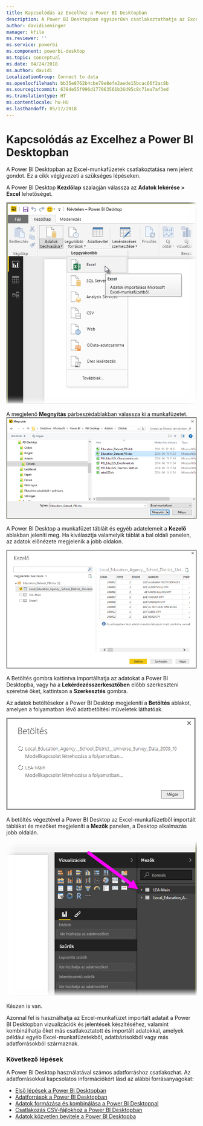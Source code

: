 ```yaml
---
title: Kapcsolódás az Excelhez a Power BI Desktopban
description: A Power BI Desktopban egyszerűen csatlakoztathatja az Excel-munkafüzeteket, és használhatja azok adatait.
author: davidiseminger
manager: kfile
ms.reviewer: ''
ms.service: powerbi
ms.component: powerbi-desktop
ms.topic: conceptual
ms.date: 04/24/2018
ms.author: davidi
LocalizationGroup: Connect to data
ms.openlocfilehash: bb35e8762b4cbe79e8efe2aede15bcac66f2ac8b
ms.sourcegitcommit: 638de55f996d177063561b36d95c8c71ea7af3ed
ms.translationtype: HT
ms.contentlocale: hu-HU
ms.lasthandoff: 05/17/2018
---
```

# <a name="connect-to-excel-in-power-bi-desktop"></a>Kapcsolódás az Excelhez a Power BI Desktopban
A Power BI Desktopban az Excel-munkafüzetek csatlakoztatása nem jelent gondot. Ez a cikk végigvezeti a szükséges lépéseken.

A Power BI Desktop **Kezdőlap** szalagján válassza az **Adatok lekérése > Excel** lehetőséget.

![](media/desktop-connect-excel/connect_to_excel_1.png)

A megjelenő **Megnyitás** párbeszédablakban válassza ki a munkafüzetet.
![](media/desktop-connect-excel/connect_to_excel_2.png)

A Power BI Desktop a munkafüzet tábláit és egyéb adatelemeit a **Kezelő** ablakban jeleníti meg. Ha kiválasztja valamelyik táblát a bal oldali panelen, az adatok előnézete megjelenik a jobb oldalon.

![](media/desktop-connect-excel/connect_to_excel_3.png)

A Betöltés gombra kattintva importálhatja az adatokat a Power BI Desktopba, vagy ha a **Lekérdezésszerkesztőben** előbb szerkeszteni szeretné őket, kattintson a **Szerkesztés** gombra.

Az adatok betöltésekor a Power BI Desktop megjeleníti a **Betöltés** ablakot, amelyen a folyamatban lévő adatbetöltési műveletek láthatóak.  

![](media/desktop-connect-excel/connect_to_excel_4.png)

A betöltés végeztével a Power BI Desktop az Excel-munkafüzetből importált táblákat és mezőket megjeleníti a **Mezők** panelen, a Desktop alkalmazás jobb oldalán.

![](media/desktop-connect-excel/connect_to_excel_5.png)

Készen is van.

Azonnal fel is használhatja az Excel-munkafüzet importált adatait a Power BI Desktopban vizualizációk és jelentések készítéséhez, valamint kombinálhatja őket más csatlakoztatott és importált adatokkal, amelyek például egyéb Excel-munkafüzetekből, adatbázisokból vagy más adatforrásokból származnak.

### <a name="next-steps"></a>Következő lépések
A Power BI Desktop használatával számos adatforráshoz csatlakozhat. Az adatforrásokkal kapcsolatos információkért lásd az alábbi forrásanyagokat:

* [Első lépések a Power BI Desktopban](desktop-getting-started.md)
* [Adatforrások a Power BI Desktopban](desktop-data-sources.md)
* [Adatok formázása és kombinálása a Power BI Desktoppal](desktop-shape-and-combine-data.md)
* [Csatlakozás CSV-fájlokhoz a Power BI Desktopban](desktop-connect-csv.md)   
* [Adatok közvetlen bevitele a Power BI Desktopba](desktop-enter-data-directly-into-desktop.md)   

